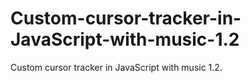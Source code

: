# Custom-cursor-tracker-in-JavaScript-with-music-1.2
Custom cursor tracker in JavaScript with music 1.2. 
